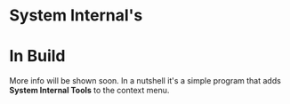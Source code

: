 # System Internal's 

# In Build
More info will be shown soon. In a nutshell it's a simple program that adds **System Internal Tools** to the context menu. 
